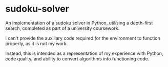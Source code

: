 # sudoku-solver

An implementation of a sudoku solver in Python, utilising a depth-first search, completed as part of a university coursework.

I can't provide the auxillary code required for the environment to function properly, as it is not my work. 

Instead, this is intended as a representation of my experience with Python, code quality, and ability to convert algorithms into functioning code.
